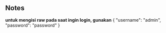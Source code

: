

## Notes
**untuk mengisi raw pada saat ingin login, gunakan** 
{
  "username": "admin",
  "password": "password"
}
